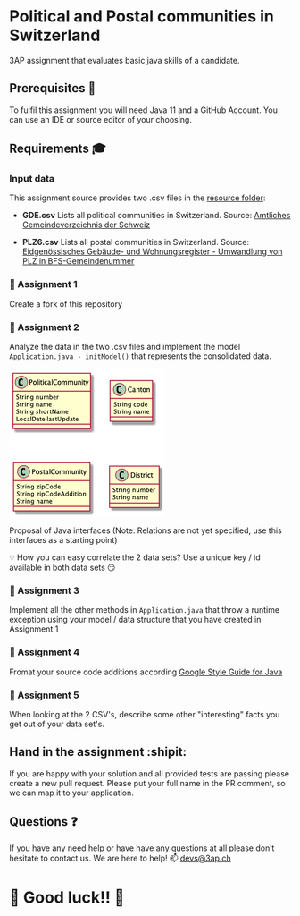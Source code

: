 # Political and Postal communities in Switzerland
3AP assignment that evaluates basic java skills of a candidate.

##  Prerequisites :school_satchel:
To fulfil this assignment you will need Java 11 and a GitHub Account. You can use an IDE or source editor of your choosing.

## Requirements :mortar_board:
### Input data
This assignment source provides two .csv files in the [resource folder](src/main/resources/):
* __GDE.csv__
Lists all political communities in Switzerland.
Source: [Amtliches Gemeindeverzeichnis der Schweiz](https://www.bfs.admin.ch/bfs/de/home/grundlagen/agvch.html) 

* __PLZ6.csv__
Lists all postal communities in Switzerland.
Source: [Eidgenössisches Gebäude- und Wohnungsregister - Umwandlung von PLZ in BFS-Gemeindenummer](https://www.bfs.admin.ch/bfs/de/home/grundlagen/agvch/gwr-korrespondenztabelle.assetdetail.7226419.html) 

### :memo: Assignment 1
Create a fork of this repository

### :memo: Assignment 2
Analyze the data in the two .csv files and implement the model ``Application.java - initModel()`` that represents the consolidated data.

![Model](model.png)

Proposal of Java interfaces (Note: Relations are not yet specified, use this interfaces as a starting point)

:bulb: How you can easy correlate the 2 data sets? Use a unique key / id available in both data sets :smirk:

### :memo: Assignment 3
Implement all the other methods in ``Application.java`` that throw a runtime exception using your model / data structure that you have created in Assignment 1

### :memo: Assignment 4
Fromat your source code additions according [Google Style Guide for Java](https://github.com/google/styleguide)

### :memo: Assignment 5
When looking at the 2 CSV's, describe some other "interesting" facts you get out of your data set's.

## Hand in the assignment :shipit:
If you are happy with your solution and all provided tests are passing please create a new pull request. Please put your full name in the PR comment, so we can map it to your application.

## Questions :question:
If you have any need help or have have any questions at all please don’t hesitate to contact us. We are here to help! :mailbox: <devs@3ap.ch>

# :tada: Good luck!! :tada:
